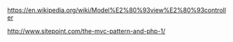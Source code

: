 https://en.wikipedia.org/wiki/Model%E2%80%93view%E2%80%93controller

http://www.sitepoint.com/the-mvc-pattern-and-php-1/

